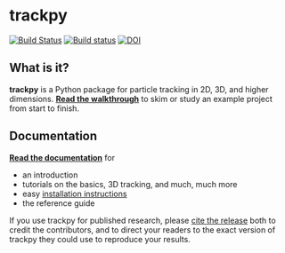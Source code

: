 trackpy
=======

[![Build Status](https://travis-ci.org/soft-matter/trackpy.svg?branch=master)](https://travis-ci.org/soft-matter/trackpy)
[![Build status](https://ci.appveyor.com/api/projects/status/jsd62y3e4rlx3f9u/branch/master?svg=true)](https://ci.appveyor.com/project/caspervdw/trackpy-rixcv/branch/master)
[![DOI](https://zenodo.org/badge/4744355.svg)](https://zenodo.org/badge/latestdoi/4744355)

What is it?
-----------

**trackpy** is a Python package for particle tracking in 2D, 3D, and higher dimensions.
[**Read the walkthrough**](http://soft-matter.github.io/trackpy/dev/tutorial/walkthrough.html) to skim or study an example project from start to finish.

Documentation
-------------

[**Read the documentation**](http://soft-matter.github.io/trackpy/) for

- an introduction
- tutorials on the basics, 3D tracking, and much, much more
- easy [installation instructions](http://soft-matter.github.io/trackpy/dev/installation.html)
- the reference guide

If you use trackpy for published research, please
[cite the release](http://soft-matter.github.io/trackpy/dev/introduction.html#citing-trackpy)
both to credit the contributors, and to direct your readers to the exact
version of trackpy they could use to reproduce your results.

